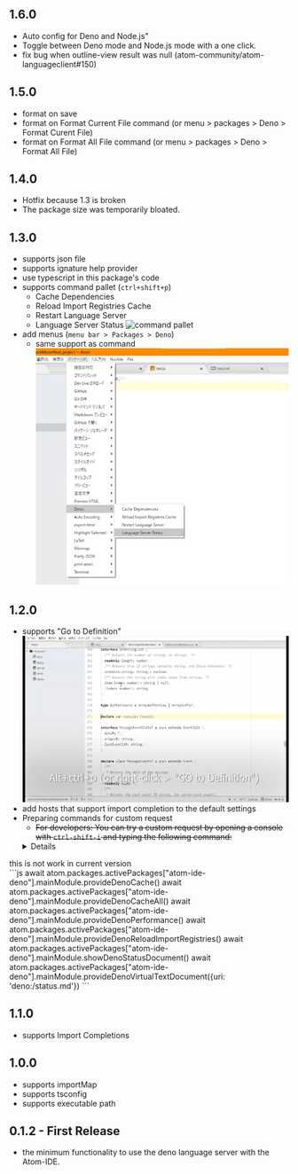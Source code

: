 ## 1.6.0
- Auto config for Deno and Node.js"
- Toggle between Deno mode and Node.js mode with a one click.
- fix bug when outline-view result was null (atom-community/atom-languageclient#150)

## 1.5.0
- format on save
- format on Format Current File command (or menu > packages > Deno > Format Curent File)
- format on Format All File command (or menu > packages > Deno > Format All File)

## 1.4.0
 - Hotfix because 1.3 is broken
 - The package size was temporarily bloated.

## 1.3.0
 - supports json file
 - supports ignature help provider
 - use typescript in this package's code
 - supports command pallet (`ctrl+shift+p`)
   - Cache Dependencies
   - Reload Import Registries Cache
   - Restart Language Server
   - Language Server Status
     ![command pallet](./screenshot/command_pallet.gif)
 - add menus (`menu bar > Packages > Deno`)
   - same support as command
     ![menu bar](./screenshot/menu_bar.jpg)


## 1.2.0
 - supports "Go to Definition"
![using go to definition](./screenshot/go_to_definition.gif "using go to definition")
 - add hosts that support import completion to the default settings
 - Preparing commands for custom request
   - ~~For developers: You can try a custom request by opening a console with `ctrl-shift-i` and typing the following command:~~
   <details>
<summary>this is not work in current version</summary>
```js
await atom.packages.activePackages["atom-ide-deno"].mainModule.provideDenoCache()
await atom.packages.activePackages["atom-ide-deno"].mainModule.provideDenoCacheAll()
await atom.packages.activePackages["atom-ide-deno"].mainModule.provideDenoPerformance()
await atom.packages.activePackages["atom-ide-deno"].mainModule.provideDenoReloadImportRegistries()
await atom.packages.activePackages["atom-ide-deno"].mainModule.showDenoStatusDocument()
await atom.packages.activePackages["atom-ide-deno"].mainModule.provideDenoVirtualTextDocument({uri: 'deno:/status.md'})
```
</details>

## 1.1.0
 - supports Import Completions

## 1.0.0
 - supports importMap
 - supports tsconfig
 - supports executable path

## 0.1.2 - First Release
 - the minimum functionality to use the deno language server with the Atom-IDE.
